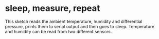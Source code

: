 # sleep, measure, repeat

This sketch reads the ambient temperature, humidity and differential pressure, prints them to serial output and then goes to sleep.
Temperature and humidity can be read from two different sensors.
